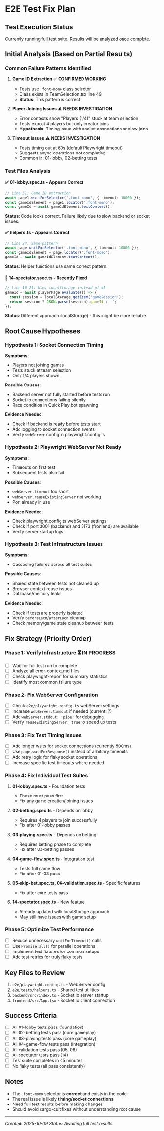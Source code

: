 # E2E Test Fix Plan

## Test Execution Status
Currently running full test suite. Results will be analyzed once complete.

## Initial Analysis (Based on Partial Results)

### Common Failure Patterns Identified

1. **Game ID Extraction** ✅ **CONFIRMED WORKING**
   - Tests use `.font-mono` class selector
   - Class exists in TeamSelection.tsx line 49
   - **Status**: This pattern is correct

2. **Player Joining Issues** ⚠️ **NEEDS INVESTIGATION**
   - Error contexts show "Players (1/4)" stuck at team selection
   - Tests expect 4 players but only creator joins
   - **Hypothesis**: Timing issue with socket connections or slow joins

3. **Timeout Issues** ⚠️ **NEEDS INVESTIGATION**
   - Tests timing out at 60s (default Playwright timeout)
   - Suggests async operations not completing
   - Common in: 01-lobby, 02-betting tests

### Test Files Analysis

#### ✅ 01-lobby.spec.ts - Appears Correct
```typescript
// Line 51: Game ID extraction
await page1.waitForSelector('.font-mono', { timeout: 10000 });
const gameIdElement = page1.locator('.font-mono');
const gameId = await gameIdElement.textContent();
```
**Status**: Code looks correct. Failure likely due to slow backend or socket issues.

#### ✅ helpers.ts - Appears Correct
```typescript
// Line 24: Same pattern
await page.waitForSelector('.font-mono', { timeout: 10000 });
const gameIdElement = page.locator('.font-mono');
gameId = await gameIdElement.textContent();
```
**Status**: Helper functions use same correct pattern.

#### 🔄 14-spectator.spec.ts - Recently Fixed
```typescript
// Line 16-21: Uses localStorage instead of UI
gameId = await playerPage.evaluate(() => {
  const session = localStorage.getItem('gameSession');
  return session ? JSON.parse(session).gameId : '';
});
```
**Status**: Different approach (localStorage) - this might be more reliable.

## Root Cause Hypotheses

### Hypothesis 1: Socket Connection Timing
**Symptoms**:
- Players not joining games
- Tests stuck at team selection
- Only 1/4 players shown

**Possible Causes**:
- Backend server not fully started before tests run
- Socket.io connections failing silently
- Race condition in Quick Play bot spawning

**Evidence Needed**:
- Check if backend is ready before tests start
- Add logging to socket connection events
- Verify `webServer` config in playwright.config.ts

### Hypothesis 2: Playwright WebServer Not Ready
**Symptoms**:
- Timeouts on first test
- Subsequent tests also fail

**Possible Causes**:
- `webServer.timeout` too short
- `webServer.reuseExistingServer` not working
- Port already in use

**Evidence Needed**:
- Check playwright.config.ts webServer settings
- Check if port 3001 (backend) and 5173 (frontend) are available
- Verify server startup logs

### Hypothesis 3: Test Infrastructure Issues
**Symptoms**:
- Cascading failures across all test suites

**Possible Causes**:
- Shared state between tests not cleaned up
- Browser context reuse issues
- Database/memory leaks

**Evidence Needed**:
- Check if tests are properly isolated
- Verify `beforeEach`/`afterEach` cleanup
- Check memory/game state cleanup between tests

## Fix Strategy (Priority Order)

### Phase 1: Verify Infrastructure ⏳ IN PROGRESS
- [ ] Wait for full test run to complete
- [ ] Analyze all error-context.md files
- [ ] Check playwright-report for summary statistics
- [ ] Identify most common failure type

### Phase 2: Fix WebServer Configuration
- [ ] Check `e2e/playwright.config.ts` webServer settings
- [ ] Increase `webServer.timeout` if needed (current: ?)
- [ ] Add `webServer.stdout: 'pipe'` for debugging
- [ ] Verify `reuseExistingServer: true` to speed up tests

### Phase 3: Fix Test Timing Issues
- [ ] Add longer waits for socket connections (currently 500ms)
- [ ] Use `page.waitForResponse()` instead of arbitrary timeouts
- [ ] Add retry logic for flaky socket operations
- [ ] Increase specific test timeouts where needed

### Phase 4: Fix Individual Test Suites
1. **01-lobby.spec.ts** - Foundation tests
   - These must pass first
   - Fix any game creation/joining issues

2. **02-betting.spec.ts** - Depends on lobby
   - Requires 4 players to join successfully
   - Fix after 01-lobby passes

3. **03-playing.spec.ts** - Depends on betting
   - Requires betting phase to complete
   - Fix after 02-betting passes

4. **04-game-flow.spec.ts** - Integration test
   - Tests full game flow
   - Fix after 01-03 pass

5. **05-skip-bet.spec.ts, 06-validation.spec.ts** - Specific features
   - Fix after core tests pass

6. **14-spectator.spec.ts** - New feature
   - Already updated with localStorage approach
   - May still have issues with game setup

### Phase 5: Optimize Test Performance
- [ ] Reduce unnecessary `waitForTimeout()` calls
- [ ] Use `Promise.all()` for parallel operations
- [ ] Implement test fixtures for common setups
- [ ] Add test retries for truly flaky tests

## Key Files to Review

1. `e2e/playwright.config.ts` - WebServer config
2. `e2e/tests/helpers.ts` - Shared test utilities
3. `backend/src/index.ts` - Socket.io server startup
4. `frontend/src/App.tsx` - Socket.io client connection

## Success Criteria

- [ ] All 01-lobby tests pass (foundation)
- [ ] All 02-betting tests pass (core gameplay)
- [ ] All 03-playing tests pass (core gameplay)
- [ ] All 04-game-flow tests pass (integration)
- [ ] All validation tests pass (05, 06)
- [ ] All spectator tests pass (14)
- [ ] Test suite completes in <5 minutes
- [ ] No flaky tests (all pass consistently)

## Notes

- The `.font-mono` selector is **correct** and exists in the code
- The real issue is likely **timing/socket connections**
- Need full test results before making changes
- Should avoid cargo-cult fixes without understanding root cause

---

*Created: 2025-10-09*
*Status: Awaiting full test results*
